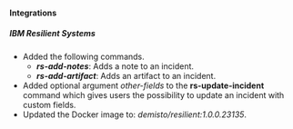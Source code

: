 
#### Integrations
##### IBM Resilient Systems
- Added the following commands.
  - ***rs-add-notes***: Adds a note to an incident.
  - ***rs-add-artifact***: Adds an artifact to an incident.
- Added optional argument *other-fields* to the **rs-update-incident** command which gives users the possibility to update an incident with custom fields.
- Updated the Docker image to: *demisto/resilient:1.0.0.23135*.
